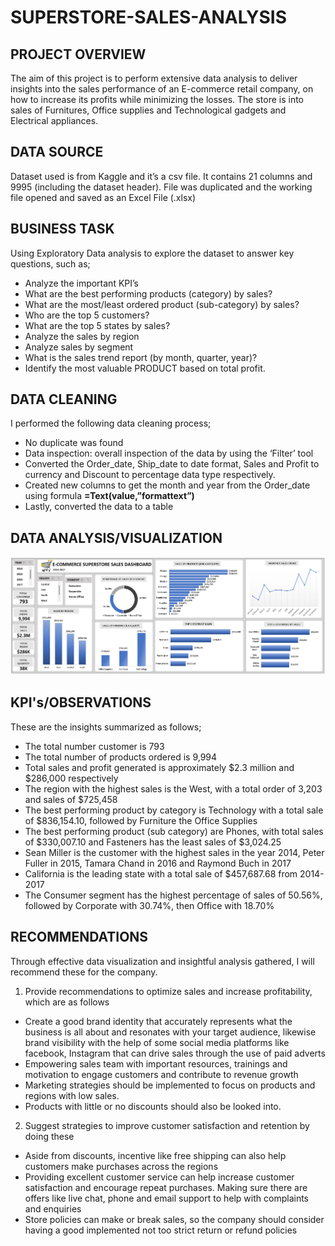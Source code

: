# SUPERSTORE-SALES-ANALYSIS
## PROJECT OVERVIEW
The aim of this project is to perform extensive data analysis to deliver insights into the sales performance of an E-commerce retail company, on how to increase its profits while minimizing the losses. The store is into sales of Furnitures, Office supplies and Technological gadgets and Electrical appliances.
## DATA SOURCE
Dataset used is from Kaggle and it’s a csv file. It contains 21 columns and 9995 (including the dataset header). File was duplicated and the working file opened and saved as an Excel File (.xlsx)
## BUSINESS TASK
Using Exploratory Data analysis to explore the dataset to answer key questions, such as;
- Analyze the important KPI’s
- What are the best performing products (category) by sales?
- What are the most/least ordered product (sub-category) by sales?
- Who are the top 5 customers?
- What are the top 5 states by sales? 
- Analyze the sales by region
- Analyze sales by segment
- What is the sales trend report (by month, quarter, year)?
- Identify the most valuable PRODUCT based on total profit. 
## DATA CLEANING
I performed the following data cleaning process; 
- No duplicate was found
- Data inspection: overall inspection of the data by using the ‘Filter’ tool
- Converted the Order_date, Ship_date to date format, Sales and Profit to currency and Discount to percentage data type respectively.
- Created new columns to get the month and year from the Order_date using formula **=Text(value,”formattext”)**
- Lastly, converted the data to a table
## DATA ANALYSIS/VISUALIZATION
![](ECOMMERCE_DASHBOARD.png)
## KPI's/OBSERVATIONS
These are the insights summarized as follows;
- The total number customer is 793
- The total number of products ordered is 9,994
- Total sales and profit generated is approximately $2.3 million and $286,000 respectively
- The region with the highest sales is the West, with a total order of 3,203 and sales of $725,458
- The best performing product by category is Technology with a total sale of $836,154.10, followed by Furniture the Office Supplies
- The best performing product (sub category) are Phones, with total sales of $330,007.10 and Fasteners has the least sales of $3,024.25
- Sean Miller is the customer with the highest sales in the year 2014, Peter Fuller in 2015, Tamara Chand in 2016 and Raymond Buch in 2017
- California is the leading state with a total sale of $457,687.68 from 2014-2017
- The Consumer segment has the highest percentage of sales of 50.56%, followed by Corporate with 30.74%, then Office with 18.70%
## RECOMMENDATIONS
Through effective data visualization and insightful analysis gathered, I will recommend these for the company.
1. Provide recommendations to optimize sales and increase profitability, which are as follows
- Create a good brand identity that accurately represents what the business is all about and resonates with your target audience, likewise brand visibility with the help of some social media platforms like facebook, Instagram that can drive sales through the use of paid adverts
-	Empowering sales team with important resources, trainings and motivation to engage customers and contribute to revenue growth
-	Marketing strategies should be implemented to focus on products and regions with low sales.
-	Products with little or no discounts should also be looked into. 
2. Suggest strategies to improve customer satisfaction and retention by doing these
- Aside from discounts, incentive like free shipping can also help customers make purchases across the regions
- Providing excellent customer service can help increase customer satisfaction and encourage repeat purchases. Making sure there are offers like live chat, phone and email support to help with complaints and enquiries
- Store policies can make or break sales, so the company should consider having a good implemented not too strict return or refund policies



